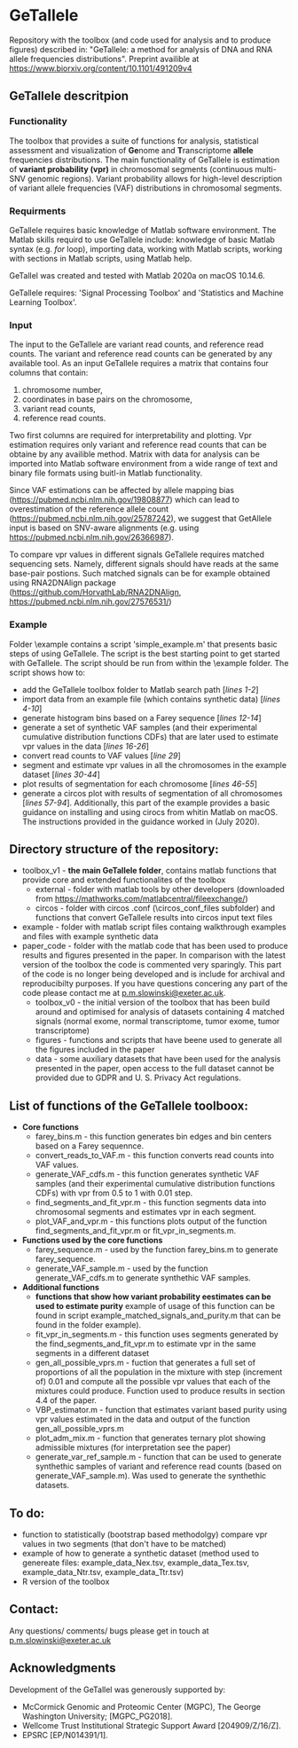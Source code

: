 # GeTallele

Repository with the toolbox (and code used for analysis and to produce figures) described in: "GeTallele: a method for analysis of DNA and RNA allele frequencies distributions". Preprint availible at https://www.biorxiv.org/content/10.1101/491209v4

## GeTallele descritpion
### Functionality
The toolbox that provides a suite of functions for analysis, statistical assessment and visualization of **Ge**nome and **T**ranscriptome **allele** frequencies distributions. The main functionality of GeTallele is estimation of **variant probability (vpr)** in chromosomal segments (continuous multi-SNV genomic regions). Variant probability allows for high-level description of variant allele frequencies (VAF) distributions in chromosomal segments. 

### Requirments
GeTallele requires basic knowledge of Matlab software environment. The Matlab skills requird to use GeTallele include: knowledge of basic Matlab syntax (e.g. *for* loop), importing data, working with Matlab scripts, working with sections in Matlab scripts, using Matlab help. 

GeTallel was created and tested with Matlab 2020a on macOS 10.14.6. 

GeTallele requires: 'Signal Processing Toolbox' and 'Statistics and Machine Learning Toolbox'.

### Input
The input to the GeTallele are variant read counts, and reference read counts. The variant and reference read counts can be generated by any available tool. As an input GeTallele requires a matrix that contains four columns that contain: 
1. chromosome number, 
1. coordinates in base pairs on the chromosome, 
1. variant read counts, 
1. reference read counts. 

Two first columns are required for interpretability and plotting. Vpr estimation requires only variant and reference read counts that can be obtaine by any availible method. Matrix with data for analysis can be imported into Matlab software environment from a wide range of text and binary file formats using buitl-in Matlab functionality.

Since VAF estimations can be affected by allele mapping bias (https://pubmed.ncbi.nlm.nih.gov/19808877) which can lead to overestimation of the reference allele count (https://pubmed.ncbi.nlm.nih.gov/25787242), we suggest that GetAllele input is based on SNV-aware alignments (e.g. using https://pubmed.ncbi.nlm.nih.gov/26366987).

To compare vpr values in different signals GeTallele requires matched sequencing sets. Namely, different signals should have reads at the same base-pair postions. Such matched signals can be for example obtained using RNA2DNAlign package (https://github.com/HorvathLab/RNA2DNAlign, https://pubmed.ncbi.nlm.nih.gov/27576531/)

### Example
Folder \example contains a script 'simple_example.m' that presents basic steps of using GeTallele. The script is the best starting point to get started with GeTallele. The script should be run from within the \example folder. The script shows how to:
* add the GeTallele toolbox folder to Matlab search path [*lines 1-2*]
* import data from an example file (which contains synthetic data) [*lines 4-10*]
* generate histogram bins based on a Farey sequence [*lines 12-14*]
* generate a set of synthetic VAF samples (and their experimental cumulative distribution functions CDFs) that are later used to estimate vpr values in the data [*lines 16-26*]
* convert read counts to VAF values [*line 29*] 
* segment and estimate vpr values in all the chromosomes in the example dataset [*lines 30-44*]
* plot results of segmentation for each chromosome [*lines 46-55*]
* generate a circos plot with results of segmentation of all chromosomes [*lines 57-94*]. Additionally, this part of the example provides a basic guidance on installing and using cirocs from whitin Matlab on macOS. The instructions provided in the guidance worked in (July 2020).

## Directory structure of the repository:
* toolbox_v1 - __the main GeTallele folder__, contains matlab functions that provide core and extended functionalites of the toolbox
  * external - folder with matlab tools by other developers (downloaded from https://mathworks.com/matlabcentral/fileexchange/)  
  * circos - folder with circos .conf (\circos_conf_files subfolder) and functions that convert GeTallele results into circos input text files
* example - folder with matlab script files containg walkthrough examples and files with example synthetic data
* paper_code - folder with the matlab code that has been used to produce results and figures presented in the paper. In comparison with the latest version of the toolbox the code is commented very sparingly. This part of the code is no longer being developed and is include for archival and reproducibilty purposes. If you have questions concering any part of the code please contact me at p.m.slowinski@exeter.ac.uk.
  * toolbox_v0 - the initial version of the toolbox that has been build around and optimised for analysis of datasets containing 4 matched signals (normal exome, normal transcriptome, tumor exome, tumor transcriptome)
  * figures - functions and scripts that have beene used to generate all the figures included in the paper 
  * data - some auxiliary datasets that have been used for the analysis presented in the paper, open access to the full dataset cannot be provided due to GDPR and U. S. Privacy Act regulations.
  
## List of functions of the GeTallele toolboox:
* __Core functions__
  * farey_bins.m - this function generates bin edges and bin centers based on a Farey sequennce.
  * convert_reads_to_VAF.m - this function converts read counts into VAF values.
  * generate_VAF_cdfs.m - this function generates synthetic VAF samples (and their experimental cumulative distribution functions CDFs) with vpr from 0.5 to 1 with 0.01 step.
  * find_segments_and_fit_vpr.m - this function segments data into chromosomal segments and estimates vpr in each segment.
  * plot_VAF_and_vpr.m - this functions plots output of the function find_segments_and_fit_vpr.m or fit_vpr_in_segments.m.  
* __Functions used by the core functions__
  * farey_sequence.m - used by the function farey_bins.m to generate farey_sequence.
  * generate_VAF_sample.m - used by the function generate_VAF_cdfs.m to generate synthethic VAF samples.
* __Additional functions__
  * __functions that show how variant probability eestimates can be used to estimate purity__ example of usage of this function can be found in script example_matched_signals_and_purity.m that can be found in the folder example).
   * fit_vpr_in_segments.m - this function uses segments generated by the find_segments_and_fit_vpr.m to estimate vpr in the same segments in a different dataset 
   * gen_all_possible_vprs.m - fuction that generates a full set of proportions of all the population in the mixture with step (increment of) 0.01 and compute all the possible vpr values that each of the mixtures could produce. Function used to produce results in section 4.4 of the paper.
   * VBP_estimator.m - function that estimates variant based purity using vpr values estimated in the data and output of the function gen_all_possible_vprs.m
   * plot_adm_mix.m - function that generates ternary plot showing admissible mixtures (for interpretation see the paper)
  * generate_var_ref_sample.m - function that can be used to generate synthethic samples of variant and reference read counts (based on generate_VAF_sample.m). Was used to generate the synthethic datasets.

## To do:
* function to statistically (bootstrap based methodolgy) compare vpr values in two segments (that don't have to be matched)
* example of how to generate a synthetic dataset (method used to genereate files: example_data_Nex.tsv, example_data_Tex.tsv, example_data_Ntr.tsv, example_data_Ttr.tsv)
* R version of the toolbox

## Contact:
Any questions/ comments/ bugs please get in touch at p.m.slowinski@exeter.ac.uk

## Acknowledgments
Development of the GeTallel was generously supported by:
* McCormick Genomic and Proteomic Center (MGPC), The George Washington University; [MGPC_PG2018]. 
* Wellcome Trust Institutional Strategic Support Award [204909/Z/16/Z]. 
* EPSRC [EP/N014391/1].
